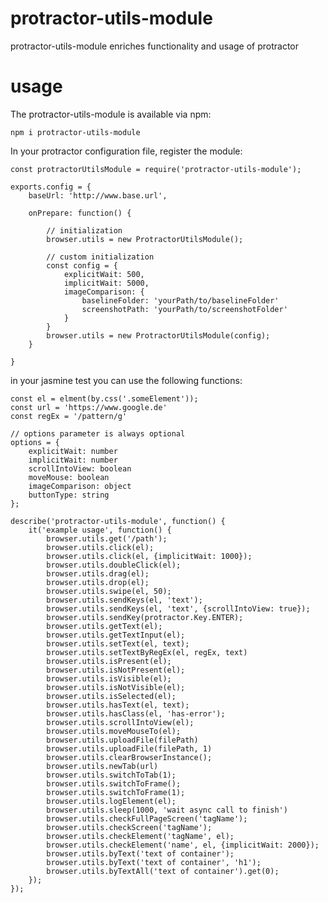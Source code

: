 # protractor-utils-module
protractor-utils-module enriches functionality and usage of protractor

# usage
The protractor-utils-module is available via npm:

```npm i protractor-utils-module```

In your protractor configuration file, register the module:

```
const protractorUtilsModule = require('protractor-utils-module');

exports.config = {
    baseUrl: 'http://www.base.url',
    
    onPrepare: function() {
    
        // initialization
        browser.utils = new ProtractorUtilsModule();
        
        // custom initialization   
        const config = {
            explicitWait: 500,
            implicitWait: 5000,
            imageComparison: {
                baselineFolder: 'yourPath/to/baselineFolder'
                screenshotPath: 'yourPath/to/screenshotFolder'
            }
        }
        browser.utils = new ProtractorUtilsModule(config);
    }
   
}
```

in your jasmine test you can use the following functions:
```
const el = elment(by.css('.someElement'));
const url = 'https://www.google.de'
const regEx = '/pattern/g'

// options parameter is always optional
options = {
    explicitWait: number
    implicitWait: number
    scrollIntoView: boolean
    moveMouse: boolean
    imageComparison: object
    buttonType: string
};

describe('protractor-utils-module', function() {
    it('example usage', function() { 
        browser.utils.get('/path');
        browser.utils.click(el);
        browser.utils.click(el, {implicitWait: 1000});
        browser.utils.doubleClick(el);
        browser.utils.drag(el);
        browser.utils.drop(el);
        browser.utils.swipe(el, 50);
        browser.utils.sendKeys(el, 'text');
        browser.utils.sendKeys(el, 'text', {scrollIntoView: true});
        browser.utils.sendKey(protractor.Key.ENTER);
        browser.utils.getText(el);
        browser.utils.getTextInput(el);
        browser.utils.setText(el, text);
        browser.utils.setTextByRegEx(el, regEx, text)
        browser.utils.isPresent(el);
        browser.utils.isNotPresent(el);
        browser.utils.isVisible(el);
        browser.utils.isNotVisible(el);
        browser.utils.isSelected(el);
        browser.utils.hasText(el, text);
        browser.utils.hasClass(el, 'has-error');
        browser.utils.scrollIntoView(el);
        browser.utils.moveMouseTo(el);
        browser.utils.uploadFile(filePath)
        browser.utils.uploadFile(filePath, 1)
        browser.utils.clearBrowserInstance();
        browser.utils.newTab(url)
        browser.utils.switchToTab(1);
        browser.utils.switchToFrame(); 
        browser.utils.switchToFrame(1); 
        browser.utils.logElement(el);
        browser.utils.sleep(1000, 'wait async call to finish')
        browser.utils.checkFullPageScreen('tagName');
        browser.utils.checkScreen('tagName');
        browser.utils.checkElement('tagName', el);
        browser.utils.checkElement('name', el, {implicitWait: 2000});
        browser.utils.byText('text of container');
        browser.utils.byText('text of container', 'h1');
        browser.utils.byTextAll('text of container').get(0);
    });
});
```


